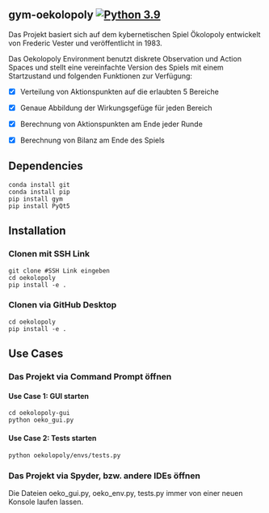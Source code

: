 ## gym-oekolopoly [![Python 3.9](https://img.shields.io/badge/python-3.9-blue)](https://img.shields.io/badge/python-3.9-blue)

Das Projekt basiert sich auf dem kybernetischen Spiel Ökolopoly entwickelt von Frederic Vester und veröffentlicht in 1983. 

Das Oekolopoly Environment benutzt diskrete Observation und Action Spaces und stellt eine vereinfachte Version des Spiels mit einem Startzustand und folgenden Funktionen zur Verfügung:
- [x] Verteilung von Aktionspunkten auf die erlaubten 5 Bereiche
- [x] Genaue Abbildung der Wirkungsgefüge für jeden Bereich
- [x] Berechnung von Aktionspunkten am Ende jeder Runde
- [x] Berechnung von Bilanz am Ende des Spiels


## Dependencies
```
conda install git
conda install pip
pip install gym
pip install PyQt5
```

## Installation
### Clonen mit SSH Link
```
git clone #SSH Link eingeben
cd oekolopoly
pip install -e .
```

### Clonen via GitHub Desktop 
```
cd oekolopoly
pip install -e .
```

## Use Cases
### Das Projekt via Command Prompt öffnen
#### Use Case 1: GUI starten
```
cd oekolopoly-gui
python oeko_gui.py
```

#### Use Case 2: Tests starten
```
python oekolopoly/envs/tests.py
```

### Das Projekt via Spyder, bzw. andere IDEs öffnen
Die Dateien oeko_gui.py, oeko_env.py, tests.py immer von einer neuen Konsole laufen lassen.
